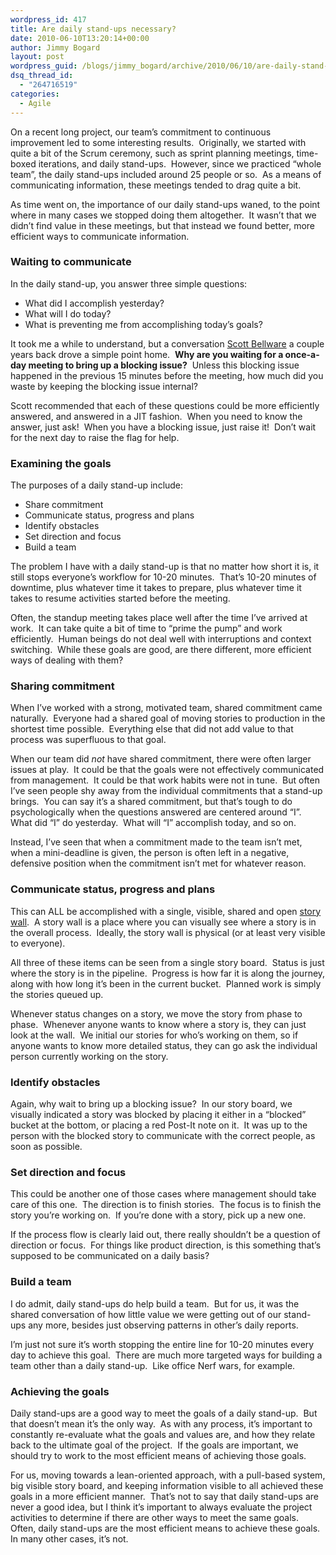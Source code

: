 ```yaml
---
wordpress_id: 417
title: Are daily stand-ups necessary?
date: 2010-06-10T13:20:14+00:00
author: Jimmy Bogard
layout: post
wordpress_guid: /blogs/jimmy_bogard/archive/2010/06/10/are-daily-stand-ups-necessary.aspx
dsq_thread_id:
  - "264716519"
categories:
  - Agile
---
```

On a recent long project, our team’s commitment to continuous improvement led to some interesting results.&#160; Originally, we started with quite a bit of the Scrum ceremony, such as sprint planning meetings, time-boxed iterations, and daily stand-ups.&#160; However, since we practiced “whole team”, the daily stand-ups included around 25 people or so.&#160; As a means of communicating information, these meetings tended to drag quite a bit.

As time went on, the importance of our daily stand-ups waned, to the point where in many cases we stopped doing them altogether.&#160; It wasn’t that we didn’t find value in these meetings, but that instead we found better, more efficient ways to communicate information.

### Waiting to communicate

In the daily stand-up, you answer three simple questions:

  * What did I accomplish yesterday?
  * What will I do today?
  * What is preventing me from accomplishing today’s goals?

It took me a while to understand, but a conversation [Scott Bellware](http://blog.scottbellware.com/) a couple years back drove a simple point home.&#160; **Why are you waiting for a once-a-day meeting to bring up a blocking issue?**&#160; Unless this blocking issue happened in the previous 15 minutes before the meeting, how much did you waste by keeping the blocking issue internal?

Scott recommended that each of these questions could be more efficiently answered, and answered in a JIT fashion.&#160; When you need to know the answer, just ask!&#160; When you have a blocking issue, just raise it!&#160; Don’t wait for the next day to raise the flag for help.

### 

### Examining the goals

The purposes of a daily stand-up include:

  * Share commitment
  * Communicate status, progress and plans
  * Identify obstacles
  * Set direction and focus
  * Build a team

The problem I have with a daily stand-up is that no matter how short it is, it still stops everyone’s workflow for 10-20 minutes.&#160; That’s 10-20 minutes of downtime, plus whatever time it takes to prepare, plus whatever time it takes to resume activities started before the meeting.

Often, the standup meeting takes place well after the time I’ve arrived at work.&#160; It can take quite a bit of time to “prime the pump” and work efficiently.&#160; Human beings do not deal well with interruptions and context switching.&#160; While these goals are good, are there different, more efficient ways of dealing with them?

### Sharing commitment

When I’ve worked with a strong, motivated team, shared commitment came naturally.&#160; Everyone had a shared goal of moving stories to production in the shortest time possible.&#160; Everything else that did not add value to that process was superfluous to that goal.

When our team did _not_ have shared commitment, there were often larger issues at play.&#160; It could be that the goals were not effectively communicated from management.&#160; It could be that work habits were not in tune.&#160; But often I’ve seen people shy away from the individual commitments that a stand-up brings.&#160; You can say it’s a shared commitment, but that’s tough to do psychologically when the questions answered are centered around “I”.&#160; What did “I” do yesterday.&#160; What will “I” accomplish today, and so on.

Instead, I’ve seen that when a commitment made to the team isn’t met, when a mini-deadline is given, the person is often left in a negative, defensive position when the commitment isn’t met for whatever reason.

### Communicate status, progress and plans

This can ALL be accomplished with a single, visible, shared and open [story wall](http://agiletools.wordpress.com/2007/11/24/task-boards-telling-a-compelling-agile-story/).&#160; A story wall is a place where you can visually see where a story is in the overall process.&#160; Ideally, the story wall is physical (or at least very visible to everyone).

All three of these items can be seen from a single story board.&#160; Status is just where the story is in the pipeline.&#160; Progress is how far it is along the journey, along with how long it’s been in the current bucket.&#160; Planned work is simply the stories queued up.

Whenever status changes on a story, we move the story from phase to phase.&#160; Whenever anyone wants to know where a story is, they can just look at the wall.&#160; We initial our stories for who’s working on them, so if anyone wants to know more detailed status, they can go ask the individual person currently working on the story.

### Identify obstacles

Again, why wait to bring up a blocking issue?&#160; In our story board, we visually indicated a story was blocked by placing it either in a “blocked” bucket at the bottom, or placing a red Post-It note on it.&#160; It was up to the person with the blocked story to communicate with the correct people, as soon as possible.

### Set direction and focus

This could be another one of those cases where management should take care of this one.&#160; The direction is to finish stories.&#160; The focus is to finish the story you’re working on.&#160; If you’re done with a story, pick up a new one.

If the process flow is clearly laid out, there really shouldn’t be a question of direction or focus.&#160; For things like product direction, is this something that’s supposed to be communicated on a daily basis?

### Build a team

I do admit, daily stand-ups do help build a team.&#160; But for us, it was the shared conversation of how little value we were getting out of our stand-ups any more, besides just observing patterns in other’s daily reports.

I’m just not sure it’s worth stopping the entire line for 10-20 minutes every day to achieve this goal.&#160; There are much more targeted ways for building a team other than a daily stand-up.&#160; Like office Nerf wars, for example.

### Achieving the goals

Daily stand-ups are a good way to meet the goals of a daily stand-up.&#160; But that doesn’t mean it’s the only way.&#160; As with any process, it’s important to constantly re-evaluate what the goals and values are, and how they relate back to the ultimate goal of the project.&#160; If the goals are important, we should try to work to the most efficient means of achieving those goals.

For us, moving towards a lean-oriented approach, with a pull-based system, big visible story board, and keeping information visible to all achieved these goals in a more efficient manner.&#160; That’s not to say that daily stand-ups are never a good idea, but I think it’s important to always evaluate the project activities to determine if there are other ways to meet the same goals.&#160; Often, daily stand-ups are the most efficient means to achieve these goals.&#160; In many other cases, it’s not.